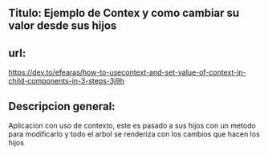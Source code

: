 ## Titulo: Ejemplo de Contex y como cambiar su valor desde sus hijos
## url:
https://dev.to/efearas/how-to-usecontext-and-set-value-of-context-in-child-components-in-3-steps-3j9h 
## Descripcion general: 
Aplicacion con uso de contexto, este es pasado a sus hijos con un metodo para modificarlo y todo el arbol se renderiza con los cambios que hacen los hijos